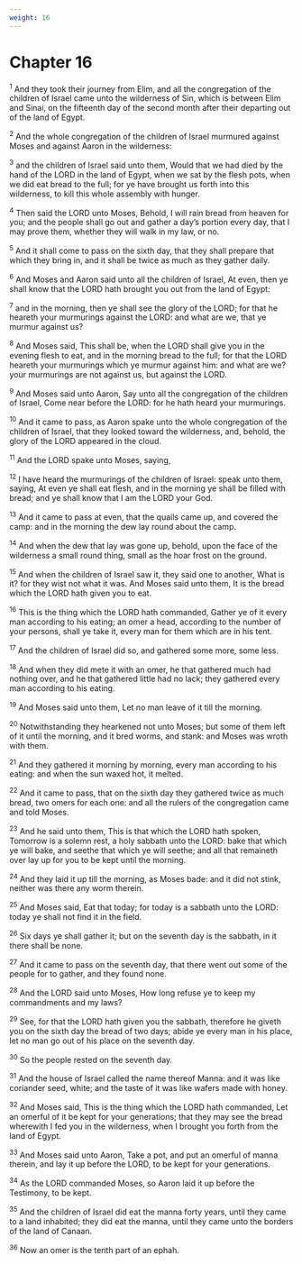 ```yaml
---
weight: 16
---
```


# Chapter 16

<sup>1</sup> And they took their journey from Elim, and all the congregation of the children of Israel came unto the wilderness of Sin, which is between Elim and Sinai, on the fifteenth day of the second month after their departing out of the land of Egypt. 

<sup>2</sup> And the whole congregation of the children of Israel murmured against Moses and against Aaron in the wilderness: 

<sup>3</sup> and the children of Israel said unto them, Would that we had died by the hand of the LORD in the land of Egypt, when we sat by the flesh pots, when we did eat bread to the full; for ye have brought us forth into this wilderness, to kill this whole assembly with hunger. 

<sup>4</sup> Then said the LORD unto Moses, Behold, I will rain bread from heaven for you; and the people shall go out and gather a day’s portion every day, that I may prove them, whether they will walk in my law, or no. 

<sup>5</sup> And it shall come to pass on the sixth day, that they shall prepare that which they bring in, and it shall be twice as much as they gather daily. 

<sup>6</sup> And Moses and Aaron said unto all the children of Israel, At even, then ye shall know that the LORD hath brought you out from the land of Egypt: 

<sup>7</sup> and in the morning, then ye shall see the glory of the LORD; for that he heareth your murmurings against the LORD: and what are we, that ye murmur against us? 

<sup>8</sup> And Moses said, This shall be, when the LORD shall give you in the evening flesh to eat, and in the morning bread to the full; for that the LORD heareth your murmurings which ye murmur against him: and what are we? your murmurings are not against us, but against the LORD. 

<sup>9</sup> And Moses said unto Aaron, Say unto all the congregation of the children of Israel, Come near before the LORD: for he hath heard your murmurings. 

<sup>10</sup> And it came to pass, as Aaron spake unto the whole congregation of the children of Israel, that they looked toward the wilderness, and, behold, the glory of the LORD appeared in the cloud. 

<sup>11</sup> And the LORD spake unto Moses, saying, 

<sup>12</sup> I have heard the murmurings of the children of Israel: speak unto them, saying, At even ye shall eat flesh, and in the morning ye shall be filled with bread; and ye shall know that I am the LORD your God. 

<sup>13</sup> And it came to pass at even, that the quails came up, and covered the camp: and in the morning the dew lay round about the camp. 

<sup>14</sup> And when the dew that lay was gone up, behold, upon the face of the wilderness a small round thing, small as the hoar frost on the ground. 

<sup>15</sup> And when the children of Israel saw it, they said one to another, What is it? for they wist not what it was. And Moses said unto them, It is the bread which the LORD hath given you to eat. 

<sup>16</sup> This is the thing which the LORD hath commanded, Gather ye of it every man according to his eating; an omer a head, according to the number of your persons, shall ye take it, every man for them which are in his tent. 

<sup>17</sup> And the children of Israel did so, and gathered some more, some less. 

<sup>18</sup> And when they did mete it with an omer, he that gathered much had nothing over, and he that gathered little had no lack; they gathered every man according to his eating. 

<sup>19</sup> And Moses said unto them, Let no man leave of it till the morning. 

<sup>20</sup> Notwithstanding they hearkened not unto Moses; but some of them left of it until the morning, and it bred worms, and stank: and Moses was wroth with them. 

<sup>21</sup> And they gathered it morning by morning, every man according to his eating: and when the sun waxed hot, it melted. 

<sup>22</sup> And it came to pass, that on the sixth day they gathered twice as much bread, two omers for each one: and all the rulers of the congregation came and told Moses. 

<sup>23</sup> And he said unto them, This is that which the LORD hath spoken, Tomorrow is a solemn rest, a holy sabbath unto the LORD: bake that which ye will bake, and seethe that which ye will seethe; and all that remaineth over lay up for you to be kept until the morning. 

<sup>24</sup> And they laid it up till the morning, as Moses bade: and it did not stink, neither was there any worm therein. 

<sup>25</sup> And Moses said, Eat that today; for today is a sabbath unto the LORD: today ye shall not find it in the field. 

<sup>26</sup> Six days ye shall gather it; but on the seventh day is the sabbath, in it there shall be none. 

<sup>27</sup> And it came to pass on the seventh day, that there went out some of the people for to gather, and they found none. 

<sup>28</sup> And the LORD said unto Moses, How long refuse ye to keep my commandments and my laws? 

<sup>29</sup> See, for that the LORD hath given you the sabbath, therefore he giveth you on the sixth day the bread of two days; abide ye every man in his place, let no man go out of his place on the seventh day. 

<sup>30</sup> So the people rested on the seventh day. 

<sup>31</sup> And the house of Israel called the name thereof Manna: and it was like coriander seed, white; and the taste of it was like wafers made with honey. 

<sup>32</sup> And Moses said, This is the thing which the LORD hath commanded, Let an omerful of it be kept for your generations; that they may see the bread wherewith I fed you in the wilderness, when I brought you forth from the land of Egypt. 

<sup>33</sup> And Moses said unto Aaron, Take a pot, and put an omerful of manna therein, and lay it up before the LORD, to be kept for your generations. 

<sup>34</sup> As the LORD commanded Moses, so Aaron laid it up before the Testimony, to be kept. 

<sup>35</sup> And the children of Israel did eat the manna forty years, until they came to a land inhabited; they did eat the manna, until they came unto the borders of the land of Canaan. 

<sup>36</sup> Now an omer is the tenth part of an ephah. 


